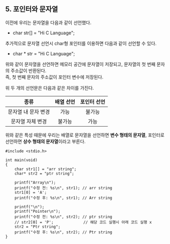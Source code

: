 <h2> <strong> 5. 포인터와 문자열 </strong> </h2>

이전에 우리는 문자열을 다음과 같이 선언했다.

* char str[] = "Hi C Language";

추가적으로 문자열 선언시 char형 포인터를 이용하면 다음과 같이 선언할 수 있다.

* char * str = "Hi C Language";

위와 같이 문자열을 선언하면 메모리 공간에 문자열이 저장되고, 문자열의 첫 번째 문자의 주소값이 반환된다. <br>
즉, 첫 번째 문자의 주소값이 포인터 변수에 저장된다. <br>

위 두 개의 선언문은 다음과 같은 차이를 가진다.

|종류|배열 선언|포인터 선언|
|:---:|:---:|:---:|
|문자열 내 문자 변경|가능|불가능|
|문자열 자체 변경|불가능|가능|

위와 같은 특성 때문에 우리는 배열로 문자열을 선언하면 **변수 형태의 문자열**, 포인터로 선언하면 **상수 형태의 문자열**이라고 부른다. <br>

```(c)
#include <stdio.h>

int main(void)
{
	char str1[] = "arr string";
	char* str2 = "ptr string";

	printf("Array\n");
	printf("수정 전: %s\n", str1); // arr string
	str1[0] = 'A';
	printf("수정 후: %s\n", str1); // Arr string
	 
	printf("\n");
	printf("Pointer\n");
	printf("수정 전: %s\n", str2); // ptr string
	// str2[0] = 'P';			  // 해당 코드 실행시 아래 코드 실행 x
	str2 = "Ptr string";
	printf("수정 후: %s\n", str2); // Ptr string
}
```